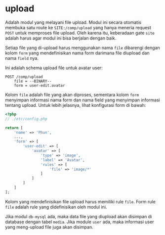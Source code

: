 # upload

Adalah modul yang melayani file upload. Modul ini secara otomatis membuka satu route
ke `SITE:/comp/upload` yang hanya meneria request `POST` untuk memproses file upload.
Oleh karena itu, keberadaan gate `site` adalah harus agar modul ini bisa berjalan
dengan baik.

Setiap file yang di-upload harus menggunakan nama `file` dibarengi dengan kolom `form`
yang mendefinisikan nama form darimana file diupload dan nama `field` nya.

Ini adalah schema upload file untuk avatar user:

```
POST /comp/upload
    file = --BINARY--
    form = user-edit.avatar
```

Kolom `file` adalah file yang akan diproses, sementara kolom `form` menyimpan informasi
nama form dan nama field yang menyimpan informasi tentang upload. Untuk lebih jelasnya,
lihat konfigurasi form di bawah:

```php
<?php
// ./etc/config.php

return [
    'name' => 'Phun',
    ...,
    'form' => [
        'user-edit' => [
            'avatar' => [
                'type' => 'image',
                'label' => 'Avatar',
                'rules' => [
                    'file' => 'image/*'
                ]
            ]
        ]
    ]
];
```

Kolom yang mendefinisikan file upload harus memiliki rule `file`. Form rule `file`
adalah rule yang didefinisikan oleh modul ini.

Jika modul `db-mysql` ada, maka data file yang diupload akan disimpan di database
dengan tabel `media`. Jika module `user` ada, maka informasi user yang meng-upload
file juga akan disimpan.